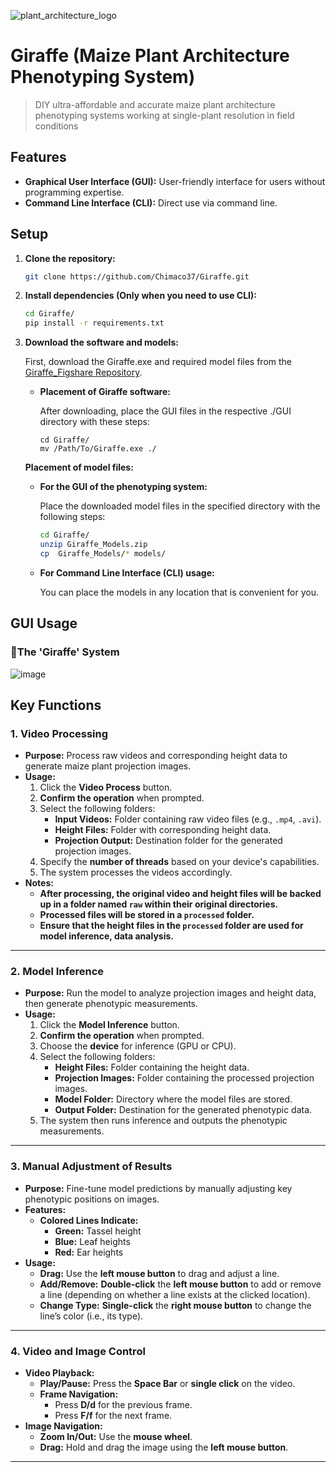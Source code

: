![plant_architecture_logo](https://github.com/user-attachments/assets/7d702844-b6a5-44bb-8886-d42646709528)
# Giraffe (Maize Plant Architecture Phenotyping System)
> DIY ultra-affordable and accurate maize plant architecture phenotyping systems working at single-plant resolution in field conditions

## Features
- **Graphical User Interface (GUI):** User-friendly interface for users without programming expertise.
- **Command Line Interface (CLI):** Direct use via command line.

## Setup

1. **Clone the repository:**
    ```bash
    git clone https://github.com/Chimaco37/Giraffe.git
    ```
2. **Install dependencies (Only when you need to use CLI):**

    ```bash
    cd Giraffe/
    pip install -r requirements.txt
    ```

3. **Download the software and models:**  

    First, download the Giraffe.exe and required model files from the [Giraffe_Figshare Repository](https://doi.org/10.6084/m9.figshare.28330349).

    - **Placement of Giraffe software:**
   
      After downloading, place the GUI files in the respective ./GUI directory with these steps:
  
        ```
        cd Giraffe/
        mv /Path/To/Giraffe.exe ./
        ```
        
    **Placement of model files:**
   
    - **For the GUI of the phenotyping system:**
    
      Place the downloaded model files in the specified directory with the following steps:

        ```bash
        cd Giraffe/
        unzip Giraffe_Models.zip
        cp  Giraffe_Models/* models/
        ```
    
    - **For Command Line Interface (CLI) usage:**
   
      You can place the models in any location that is convenient for you.
      

## GUI Usage
### 🦒The 'Giraffe' System
![image](https://github.com/user-attachments/assets/d5c41f7a-54e7-4df4-a962-ba708dc902aa)

## Key Functions

### 1. Video Processing
- **Purpose:** Process raw videos and corresponding height data to generate maize plant projection images.
- **Usage:**
  1. Click the **Video Process** button.
  2. **Confirm the operation** when prompted.
  3. Select the following folders:
     - **Input Videos:** Folder containing raw video files (e.g., `.mp4`, `.avi`).
     - **Height Files:** Folder with corresponding height data.
     - **Projection Output:** Destination folder for the generated projection images.
  4. Specify the **number of threads** based on your device's capabilities.
  5. The system processes the videos accordingly.
- **Notes:**
  - **After processing, the original video and height files will be backed up in a folder named `raw` within their original directories.**
  - **Processed files will be stored in a `processed` folder.**
  - **Ensure that the height files in the `processed` folder are used for model inference, data analysis.**
---

### 2. Model Inference
- **Purpose:** Run the model to analyze projection images and height data, then generate phenotypic measurements.
- **Usage:**
  1. Click the **Model Inference** button.
  2. **Confirm the operation** when prompted.
  3. Choose the **device** for inference (GPU or CPU).
  4. Select the following folders:
     - **Height Files:** Folder containing the height data.
     - **Projection Images:** Folder containing the processed projection images.
     - **Model Folder:** Directory where the model files are stored.
     - **Output Folder:** Destination for the generated phenotypic data.
  5. The system then runs inference and outputs the phenotypic measurements.

---

### 3. Manual Adjustment of Results
- **Purpose:** Fine-tune model predictions by manually adjusting key phenotypic positions on images.
- **Features:**
  - **Colored Lines Indicate:**
    - **Green:** Tassel height
    - **Blue:** Leaf heights
    - **Red:** Ear heights
- **Usage:**
  - **Drag:** Use the **left mouse button** to drag and adjust a line.
  - **Add/Remove:** **Double-click** the **left mouse button** to add or remove a line (depending on whether a line exists at the clicked location).
  - **Change Type:** **Single-click** the **right mouse button** to change the line’s color (i.e., its type).

---

### 4. Video and Image Control
- **Video Playback:**
  - **Play/Pause:** Press the **Space Bar** or **single click** on the video.
  - **Frame Navigation:**  
    - Press **D/d** for the previous frame.
    - Press **F/f** for the next frame.
- **Image Navigation:**
  - **Zoom In/Out:** Use the **mouse wheel**.
  - **Drag:** Hold and drag the image using the **left mouse button**.

---
